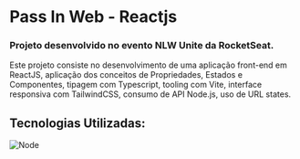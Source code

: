 # Pass In Web - Reactjs

### Projeto desenvolvido no evento NLW Unite da RocketSeat.

Este projeto consiste no desenvolvimento de uma aplicação front-end em ReactJS, aplicação dos conceitos de Propriedades, Estados e Componentes, tipagem com Typescript, tooling com Vite, interface responsiva com TailwindCSS, consumo de API Node.js, uso de URL states.

## Tecnologias Utilizadas:
![Node](https://skillicons.dev/icons?i=vite,react,typescript,tailwindcss,nodejs)
